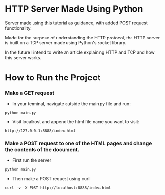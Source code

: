 # HTTP Server Made Using Python

Server made using [this](https://bhch.github.io/posts/2017/11/writing-an-http-server-from-scratch/) tutorial as guidance, with added POST request functionality.

Made for the purpose of understanding the HTTP protocol, the HTTP server is built on a TCP server made using Python's socket library. 

In the future I intend to write an article explaining HTTP and TCP and how this server works.

# How to Run the Project

### Make a GET request

- In your terminal, navigate outside the main.py file and run:

`python main.py`

- Visit localhost and append the html file name you want to visit:

`http://127.0.0.1:8888/index.html`

### Make a POST request to one of the HTML pages and change the contents of the document.

- First run the server

`python main.py`

- Then make a POST request using curl

`curl -v -X POST http://localhost:8888/index.html`
